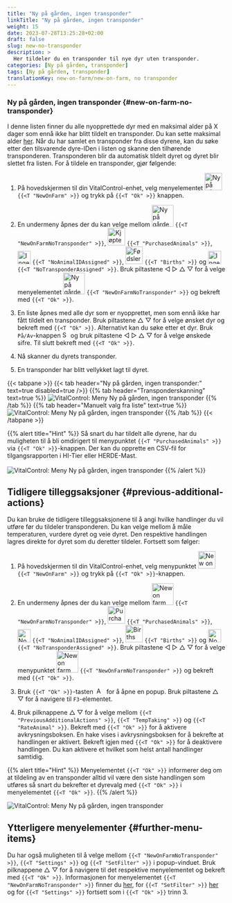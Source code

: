```yaml
---
title: "Ny på gården, ingen transponder"
linkTitle: "Ny på gården, ingen transponder"
weight: 15
date: 2023-07-28T13:25:28+02:00
draft: false
slug: new-no-transponder
description: >
  Her tildeler du en transponder til nye dyr uten transponder.
categories: [Ny på gården, transponder]
tags: [Ny på gården, transponder]
translationKey: new-on-farm/new-on-farm, no transponder
---
```

### Ny på gården, ingen transponder {#new-on-farm-no-transponder}

I denne listen finner du alle nyopprettede dyr med en maksimal alder på X dager som ennå ikke har blitt tildelt en transponder. Du kan sette maksimal alder [her](/no/docs/settings/animal-registration/#set-default-values). Når du har samlet en transponder fra disse dyrene, kan du søke etter den tilsvarende dyre-IDen i listen og skanne den tilhørende transponderen. Transponderen blir da automatisk tildelt dyret og dyret blir slettet fra listen. For å tildele en transponder, gjør følgende:

1. På hovedskjermen til din VitalControl-enhet, velg menyelementet <img src="/icons/main/new-on-farm.svg" width="40" align="bottom" alt="Ny på gården" /> `{{<T "NewOnFarm" >}}` og trykk på `{{<T "Ok" >}}` knappen.

2. En undermeny åpnes der du kan velge mellom <img src="/icons/registration/new-on-farm-no-transponder.svg" width="50" align="bottom" alt="Ny på gården, ingen transponder" /> `{{<T "NewOnFarmNoTransponder" >}}`, <img src="/icons/main/new-on-farm.svg" width="40" align="bottom" alt="Kjøpte dyr" /> `{{<T "PurchasedAnimals" >}}`, <img src="/icons/registration/no-eartag-number.svg" width="30" align="bottom" alt="Ingen nasjonal dyre-ID" /> `{{<T "NoAnimalIDAssigned" >}}`, <img src="/icons/main/births.svg" width="40" align="bottom" alt="Fødsler" /> `{{<T "Births" >}}` og <img src="/icons/registration/no-transponder.svg" width="30" align="bottom" alt="Ingen transponder tildelt" /> `{{<T "NoTransponderAssigned" >}}`. Bruk piltastene ◁ ▷ △ ▽ for å velge menyelementet <img src="/icons/registration/new-on-farm-no-transponder.svg" width="50" align="bottom" alt="Ny på gården, ingen transponder" /> `{{<T "NewOnFarmNoTransponder" >}}` og bekreft med `{{<T "Ok" >}}`.

3. En liste åpnes med alle dyr som er nyopprettet, men som ennå ikke har fått tildelt en transponder. Bruk piltastene △ ▽ for å velge ønsket dyr og bekreft med `{{<T "Ok" >}}`. Alternativt kan du søke etter et dyr. Bruk `På/Av`-knappen <img src="/icons/footer/search.svg" width="15" align="bottom" alt="Search" /> og bruk piltastene ◁ ▷ △ ▽ for å velge ønskede sifre. Til slutt bekreft med `{{<T "Ok" >}}`.

4. Nå skanner du dyrets transponder.

5. En transponder har blitt vellykket lagt til dyret.

{{< tabpane >}}
{{< tab header="Ny på gården, ingen transponder:" text=true disabled=true />}}
{{% tab header="Transponderskanning" text=true %}}
![VitalControl: Meny Ny på gården, ingen transponder](../images/notransponder-scan.png "Ny på gården, ingen transponder")
{{% /tab %}}
{{% tab header="Manuelt valg fra liste" text=true %}}
![VitalControl: Meny Ny på gården, ingen transponder](../images/notransponder.png "Ny på gården, ingen transponder")
{{% /tab %}}
{{< /tabpane >}}

{{% alert title="Hint" %}}
Så snart du har tildelt alle dyrene, har du muligheten til å bli omdirigert til menypunktet `{{<T "PurchasedAnimals" >}}` via `{{<T "Ok" >}}`-knappen. Der kan du opprette en CSV-fil for tilgangsrapporten i HI-Tier eller HERDE-Mast. <br/>
<br/>
![VitalControl: Meny Ny på gården, ingen transponder](../images/redirect.png "Omdirigering")
{{% /alert %}}

## Tidligere tilleggsaksjoner {#previous-additional-actions}

Du kan bruke de tidligere tilleggsaksjonene til å angi hvilke handlinger du vil utføre før du tildeler transponderen. Du kan velge mellom å måle temperaturen, vurdere dyret og veie dyret. Den respektive handlingen lagres direkte for dyret som du deretter tildeler. Fortsett som følger:

1. På hovedskjermen til din VitalControl-enhet, velg menypunktet <img src="/icons/main/new-on-farm.svg" width="40" align="bottom" alt="New on farm" /> `{{<T "NewOnFarm" >}}` og trykk på `{{<T "Ok" >}}`-knappen.

2. En undermeny åpnes der du kan velge mellom <img src="/icons/registration/new-on-farm-no-transponder.svg" width="50" align="bottom" alt="New on farm, no transponder" /> `{{<T "NewOnFarmNoTransponder" >}}`, <img src="/icons/main/new-on-farm.svg" width="40" align="bottom" alt="Purchased animals" /> `{{<T "PurchasedAnimals" >}}`, <img src="/icons/registration/no-eartag-number.svg" width="30" align="bottom" alt="No national animal ID" /> `{{<T "NoAnimalIDAssigned" >}}`, <img src="/icons/main/births.svg" width="40" align="bottom" alt="Births" /> `{{<T "Births" >}}` og <img src="/icons/registration/no-transponder.svg" width="30" align="bottom" alt="No transponder assigned" /> `{{<T "NoTransponderAssigned" >}}`. Bruk piltastene ◁ ▷ △ ▽ for å velge menypunktet <img src="/icons/registration/new-on-farm-no-transponder.svg" width="50" align="bottom" alt="New on farm, no transponder" /> `{{<T "NewOnFarmNoTransponder" >}}` og bekreft med `{{<T "Ok" >}}`.

3. Bruk `{{<T "Ok" >}}`-tasten &nbsp;<img src="/icons/footer/open-popup.svg" width="15" align="bottom" alt="Aufruf Popup" />&nbsp; for å åpne en popup. Bruk piltastene △ ▽ for å navigere til `F3`-elementet.

4. Bruk pilknappene △ ▽ for å velge mellom `{{<T "PreviousAdditionalActions" >}}`, `{{<T "TempTaking" >}}` og `{{<T "RateAnimal" >}}`. Bekreft med `{{<T "Ok" >}}` for å aktivere avkrysningsboksen. En hake vises i avkrysningsboksen for å bekrefte at handlingen er aktivert. Bekreft igjen med `{{<T "Ok" >}}` for å deaktivere handlingen. Du kan aktivere et hvilket som helst antall handlinger samtidig.

{{% alert title="Hint" %}}
Menyelementet `{{<T "Ok" >}}` informerer deg om at tildeling av en transponder alltid vil være den siste handlingen som utføres så snart du bekrefter et dyrevalg med `{{<T "Ok" >}}` i menyelementet `{{<T "Ok" >}}`.
{{% /alert %}}

![VitalControl: Meny Ny på gården, ingen transponder](../images/actions.png "Ytterligere handlinger")

## Ytterligere menyelementer {#further-menu-items}

Du har også muligheten til å velge mellom `{{<T "NewOnFarmNoTransponder" >}}`, `{{<T "Settings" >}}` og `{{<T "SetFilter" >}}` i popup-vinduet. Bruk pilknappene △ ▽ for å navigere til det respektive menyelementet og bekreft med `{{<T "Ok" >}}`. Informasjonen for menyelementet `{{<T "NewOnFarmNoTransponder" >}}` finner du [her](/no/docs/settings/animal-registration/#set-default-values), for `{{<T "SetFilter" >}}` [her](/no/docs/filter/) og for `{{<T "Settings" >}}` fortsett som i `{{<T "Ok" >}}` trinn 3.

